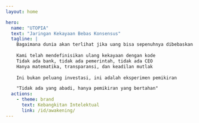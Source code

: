 ```yaml
---
layout: home

hero:
  name: "UTOPIA"
  text: "Jaringan Kekayaan Bebas Konsensus"
  tagline: |
    Bagaimana dunia akan terlihat jika uang bisa sepenuhnya dibebaskan dari kontrol manusia?
    
    Kami telah mendefinisikan ulang kekayaan dengan kode
    Tidak ada bank, tidak ada pemerintah, tidak ada CEO
    Hanya matematika, transparansi, dan keadilan mutlak
    
    Ini bukan peluang investasi, ini adalah eksperimen pemikiran

    "Tidak ada yang abadi, hanya pemikiran yang bertahan"
  actions:
    - theme: brand
      text: Kebangkitan Intelektual
      link: /id/awakening/
---
```


<ParticlesBackground />